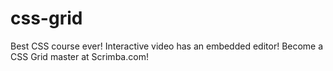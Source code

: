 # css-grid
Best CSS course ever!  Interactive video has an embedded editor!  Become a CSS Grid master at Scrimba.com!
